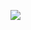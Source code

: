 ![](https://hit.yhype.me/github/profile?user_id=43515211)

<!---
[![serpentine](https://github-readme-stats.vercel.app/api/pin/?username=jafarlihi&repo=serpentine)](https://github.com/jafarlihi/serpentine) &nbsp; &nbsp; [![rconn](https://github-readme-stats.vercel.app/api/pin/?username=jafarlihi&repo=rconn)](https://github.com/jafarlihi/rconn) &nbsp; &nbsp; [![connmap](https://github-readme-stats.vercel.app/api/pin/?username=jafarlihi&repo=connmap)](https://github.com/jafarlihi/connmap) &nbsp; &nbsp; [![revp](https://github-readme-stats.vercel.app/api/pin/?username=jafarlihi&repo=revp)](https://github.com/jafarlihi/revp) &nbsp; &nbsp; [![symposium](https://github-readme-stats.vercel.app/api/pin/?username=jafarlihi&repo=symposium)](https://github.com/jafarlihi/symposium) &nbsp; &nbsp; [![c-skeleton](https://github-readme-stats.vercel.app/api/pin/?username=jafarlihi&repo=c-skeleton)](https://github.com/jafarlihi/c-skeleton) &nbsp; &nbsp; [![eemit](https://github-readme-stats.vercel.app/api/pin/?username=jafarlihi&repo=eemit)](https://github.com/jafarlihi/eemit) &nbsp; &nbsp; [![cppq](https://github-readme-stats.vercel.app/api/pin/?username=jafarlihi&repo=cppq)](https://github.com/jafarlihi/cppq) &nbsp; &nbsp; [![cppdataloader](https://github-readme-stats.vercel.app/api/pin/?username=jafarlihi&repo=cppdataloader)](https://github.com/jafarlihi/cppdataloader) &nbsp; &nbsp; [![dotfiles](https://github-readme-stats.vercel.app/api/pin/?username=jafarlihi&repo=dotfiles)](https://github.com/jafarlihi/dotfiles) &nbsp; &nbsp; [![hnreader](https://github-readme-stats.vercel.app/api/pin/?username=jafarlihi&repo=hnreader)](https://github.com/jafarlihi/hnreader)
-->
